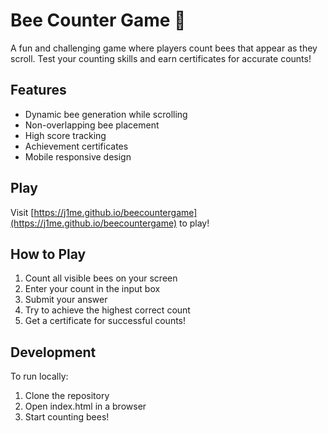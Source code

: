 # Bee Counter Game 🐝

A fun and challenging game where players count bees that appear as they scroll. Test your counting skills and earn certificates for accurate counts!

## Features
- Dynamic bee generation while scrolling
- Non-overlapping bee placement
- High score tracking
- Achievement certificates
- Mobile responsive design

## Play
Visit [https://j1me.github.io/beecountergame](https://j1me.github.io/beecountergame) to play!

## How to Play
1. Count all visible bees on your screen
2. Enter your count in the input box
3. Submit your answer
4. Try to achieve the highest correct count
5. Get a certificate for successful counts!

## Development
To run locally:
1. Clone the repository
2. Open index.html in a browser
3. Start counting bees! 
